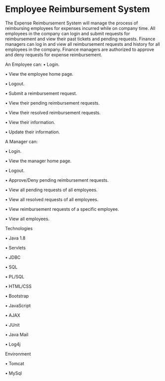 # Employee Reimbursement System
The Expense Reimbursement System will manage the process of reimbursing employees for expenses incurred
while on company time. All employees in the company can login and submit requests for reimbursement and
view their past tickets and pending requests. Finance managers can log in and view all reimbursement requests
and history for all employees in the company. Finance managers are authorized to approve and deny requests for
expense reimbursement.

An Employee can:
• Login.

• View the employee home page.

• Logout.

• Submit a reimbursement request.

• View their pending reimbursement requests.

• View their resolved reimbursement requests.

• View their information.

• Update their information.


A Manager can:

• Login.

• View the manager home page.

• Logout.

• Approve/Deny pending reimbursement requests.

• View all pending requests of all employees.

• View all resolved requests of all employees.

• View reimbursement requests of a specific employee.

• View all employees.

Technologies

• Java 1.8

• Servlets

• JDBC

• SQL

• PL/SQL

• HTML/CSS

• Bootstrap

• JavaScript

• AJAX

• JUnit

• Java Mail

• Log4j

Environment

• Tomcat

• MySql
